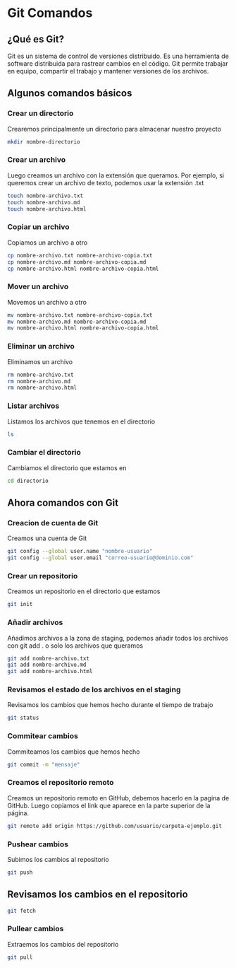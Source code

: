 # Git Comandos
## ¿Qué es Git?
Git es un sistema de control de versiones distribuido. Es una herramienta de software distribuida para rastrear cambios en el código. Git permite trabajar en equipo, compartir el trabajo y mantener versiones de los archivos.
## Algunos comandos básicos
### Crear un directorio
Crearemos principalmente un directorio para almacenar nuestro proyecto
```bash
mkdir nombre-directorio
```
### Crear un archivo
Luego creamos un archivo con la extensión que queramos. Por ejemplo, si queremos crear un archivo de texto, podemos usar la extensión .txt
```bash
touch nombre-archivo.txt
touch nombre-archivo.md
touch nombre-archivo.html
```
### Copiar un archivo
Copiamos un archivo a otro
```bash
cp nombre-archivo.txt nombre-archivo-copia.txt
cp nombre-archivo.md nombre-archivo-copia.md
cp nombre-archivo.html nombre-archivo-copia.html
```
### Mover un archivo
Movemos un archivo a otro
```bash
mv nombre-archivo.txt nombre-archivo-copia.txt
mv nombre-archivo.md nombre-archivo-copia.md
mv nombre-archivo.html nombre-archivo-copia.html
```
### Eliminar un archivo
Eliminamos un archivo
```bash
rm nombre-archivo.txt
rm nombre-archivo.md
rm nombre-archivo.html
```
### Listar archivos
Listamos los archivos que tenemos en el directorio
```bash
ls
```
### Cambiar el directorio
Cambiamos el directorio que estamos en
```bash
cd directorio
```
## Ahora comandos con Git
### Creacion de cuenta de Git
Creamos una cuenta de Git
```bash
git config --global user.name "nombre-usuario"
git config --global user.email "correo-usuario@dominio.com"
```
### Crear un repositorio
Creamos un repositorio en el directorio que estamos
```bash
git init
```
### Añadir archivos
Añadimos archivos a la zona de staging, podemos añadir todos los archivos con git add . o solo los archivos que queramos
```bash
git add nombre-archivo.txt
git add nombre-archivo.md
git add nombre-archivo.html
```
### Revisamos el estado de los archivos en el staging
Revisamos los cambios que hemos hecho durante el tiempo de trabajo
```bash
git status
```
### Commitear cambios
Commiteamos los cambios que hemos hecho
```bash
git commit -m "mensaje"
```
### Creamos el repositorio remoto
Creamos un repositorio remoto en GitHub, debemos hacerlo en la pagina de GitHub. Luego copiamos el link que aparece en la parte superior de la página.
```bash
git remote add origin https://github.com/usuario/carpeta-ejemplo.git
```
### Pushear cambios
Subimos los cambios al repositorio
```bash
git push
```
## Revisamos los cambios en el repositorio
```bash
git fetch
```
### Pullear cambios
Extraemos los cambios del repositorio
```bash
git pull
```
